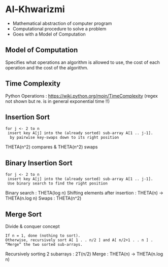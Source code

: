 # Al-Khwarizmi

- Mathematical abstraction of computer program
- Computational procedure to solve a problem
- Goes with a Model of Computation 

## Model of Computation 

Specifies what operations an algorithm is allowed to use, the cost of each
operation and the cost of the algorithm.

## Time Complexity

Python Operations : https://wiki.python.org/moin/TimeComplexity  (regex not
shown but re. is in general exponential time !!)

## Insertion Sort

```
for j <- 2 to n
 insert key A[j] into the (already sorted) sub-array A[1 .. j-1].
  by pairwise key-swaps down to its right position
```

THETA(n^2) compares & THETA(n^2) swaps

## Binary Insertion Sort

```
for j <- 2 to n
 insert key A[j] into the (already sorted) sub-array A[1 .. j-1].
 Use binary search to find the right position
```
Binary search : THETA(log n)
Shifting elements after insertion : THETA(n)
  -> THETA(n.log n)
Swaps : THETA(n^2)

## Merge Sort

Divide & conquer concept

```
If n = 1, done (nothing to sort).
Otherwise, recursively sort A[ 1 . . n/2 ] and A[ n/2+1 . . n ] .
“Merge” the two sorted sub-arrays.
```

Recursively sorting 2 subarrays : 2T(n/2)
Merge : THETA(n)
  -> THETA(n.log n)


